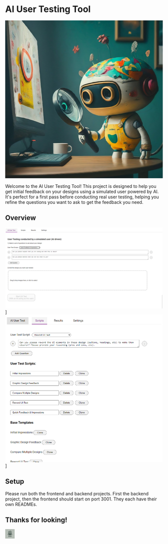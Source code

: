 # AI User Testing Tool
![Welcome](images/hero.jpeg)

Welcome to the AI User Testing Tool! This project is designed to help you get initial feedback on your designs using a simulated user powered by AI. It's perfect for a first pass before conducting real user testing, helping you refine the questions you want to ask to get the feedback you need.


## Overview

![Main](images/main.png)]
![Scripts](images/scripts.png)]



## Setup
Please run both the frontend and backend projects. First the backend project, then the frontend should start on port 3001.
They each have their own READMEs.


## Thanks for looking!

<img src="images/icon.png" width="30px" />
